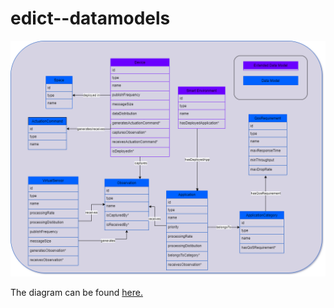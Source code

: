 # edict--datamodels

![Smart System](/assets/smartSystem.png) 

The diagram can be found [here.](/assets/smartSystem.drawio)